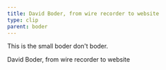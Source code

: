```yaml
---
title: David Boder, from wire recorder to website
type: clip
parent: boder
---
```

This is the small boder don't boder.

David Boder, from wire recorder to website